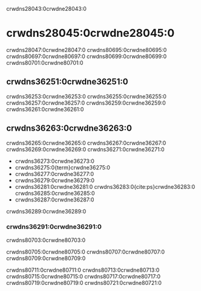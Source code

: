 crwdns28043:0crwdne28043:0
# crwdns28045:0crwdne28045:0

crwdns28047:0crwdne28047:0 crwdns80695:0crwdne80695:0 crwdns80697:0crwdne80697:0 crwdns80699:0crwdne80699:0 crwdns80701:0crwdne80701:0

## crwdns36251:0crwdne36251:0

crwdns36253:0crwdne36253:0 crwdns36255:0crwdne36255:0 crwdns36257:0crwdne36257:0 crwdns36259:0crwdne36259:0 crwdns36261:0crwdne36261:0

## crwdns36263:0crwdne36263:0

crwdns36265:0crwdne36265:0 crwdns36267:0crwdne36267:0 crwdns36269:0crwdne36269:0 crwdns36271:0crwdne36271:0

- crwdns36273:0crwdne36273:0
- crwdns36275:0{term}crwdne36275:0
- crwdns36277:0crwdne36277:0
- crwdns36279:0crwdne36279:0
- crwdns36281:0crwdne36281:0 crwdns36283:0{cite:ps}crwdne36283:0 crwdns36285:0crwdne36285:0
- crwdns36287:0crwdne36287:0

crwdns36289:0crwdne36289:0
### crwdns36291:0crwdne36291:0

crwdns80703:0crwdne80703:0

crwdns80705:0crwdne80705:0 crwdns80707:0crwdne80707:0 crwdns80709:0crwdne80709:0

crwdns80711:0crwdne80711:0 crwdns80713:0crwdne80713:0 crwdns80715:0crwdne80715:0 crwdns80717:0crwdne80717:0 crwdns80719:0crwdne80719:0 crwdns80721:0crwdne80721:0
